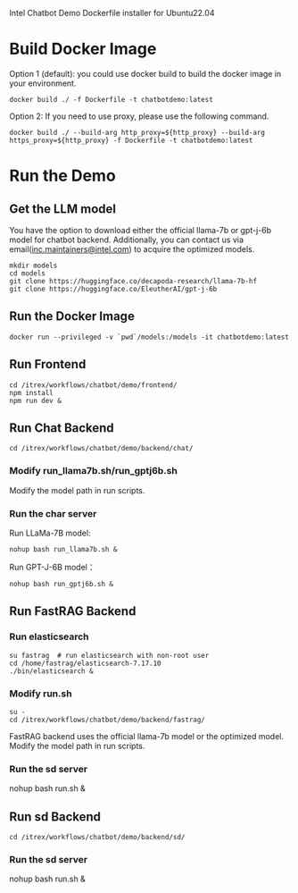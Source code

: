 Intel Chatbot Demo Dockerfile installer for Ubuntu22.04

# Build Docker Image

Option 1 (default): you could use docker build to build the docker image in your environment.
```
docker build ./ -f Dockerfile -t chatbotdemo:latest
```

Option 2: If you need to use proxy, please use the following command.
```
docker build ./ --build-arg http_proxy=${http_proxy} --build-arg https_proxy=${http_proxy} -f Dockerfile -t chatbotdemo:latest
```

# Run the Demo

## Get the LLM model
You have the option to download either the official llama-7b or gpt-j-6b model for chatbot backend. Additionally, you can contact us via email(inc.maintainers@intel.com) to acquire the optimized models.

```
mkdir models
cd models
git clone https://huggingface.co/decapoda-research/llama-7b-hf
git clone https://huggingface.co/EleutherAI/gpt-j-6b
```


## Run the Docker Image

```
docker run --privileged -v `pwd`/models:/models -it chatbotdemo:latest
```

## Run Frontend

```
cd /itrex/workflows/chatbot/demo/frontend/
npm install
npm run dev &
```

## Run Chat Backend

```
cd /itrex/workflows/chatbot/demo/backend/chat/
```

### Modify run_llama7b.sh/run_gptj6b.sh
Modify the model path in run scripts.

### Run the char server

Run LLaMa-7B model:
```
nohup bash run_llama7b.sh & 
```

Run GPT-J-6B model：
```
nohup bash run_gptj6b.sh &
```

## Run FastRAG Backend

### Run elasticsearch

```
su fastrag  # run elasticsearch with non-root user
cd /home/fastrag/elasticsearch-7.17.10
./bin/elasticsearch &
```

### Modify run.sh

```
su -
cd /itrex/workflows/chatbot/demo/backend/fastrag/
```

FastRAG backend uses the official llama-7b model or the optimized model.
Modify the model path in run scripts.

### Run the sd server
nohup bash run.sh &

## Run sd Backend

```
cd /itrex/workflows/chatbot/demo/backend/sd/
```

### Run the sd server
nohup bash run.sh &

